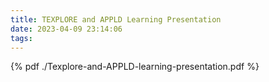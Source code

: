 ```yaml
---
title: TEXPLORE and APPLD Learning Presentation
date: 2023-04-09 23:14:06
tags:
---
```


{% pdf ./Texplore-and-APPLD-learning-presentation.pdf %}
